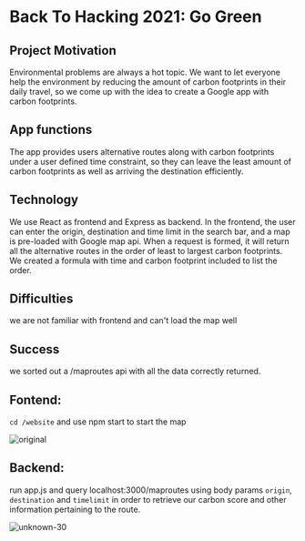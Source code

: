 # Back To Hacking 2021: Go Green

## Project Motivation
Environmental problems are always a hot topic. We want to let everyone help the environment by reducing the amount of carbon footprints in their daily travel, so we come up with the idea to create a Google app with carbon footprints.

## App functions
The app provides users alternative routes along with carbon footprints under a user defined time constraint, so they can leave the least amount of carbon footprints as well as arriving the destination efficiently.

## Technology
We use React as frontend and Express as backend. In the frontend, the user can enter the origin, destination and time limit in the search bar, and a map is pre-loaded with Google map api. When a request is
 formed, it will return all the alternative routes in the order of least to largest carbon footprints. We created a formula with time and carbon footprint included to list the order.

## Difficulties
we are not familiar with frontend and can't load the map well

## Success
we sorted out a /maproutes api with all the data correctly returned.

## Fontend: 
 `cd /website` and use npm start to start the map

![original](https://user-images.githubusercontent.com/38368802/142760610-d8997023-5290-4ee1-8a5a-eaf7fd8fd1f0.png)

## Backend: 
run app.js and query localhost:3000/maproutes using body params `origin`, `destination` and `timelimit` in order to retrieve our carbon score and other information pertaining to the route.

![unknown-30](https://user-images.githubusercontent.com/38368802/142760597-d6c9a051-9a2b-495c-ab42-481d69baec34.png)
